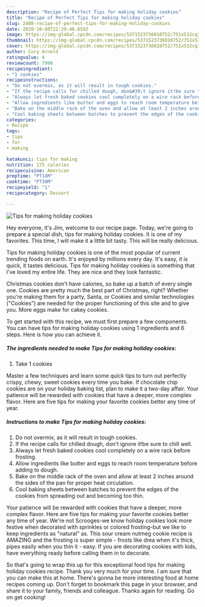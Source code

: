 ```yaml
---
description: "Recipe of Perfect Tips for making holiday cookies"
title: "Recipe of Perfect Tips for making holiday cookies"
slug: 2408-recipe-of-perfect-tips-for-making-holiday-cookies
date: 2020-10-08T22:29:46.659Z
image: https://img-global.cpcdn.com/recipes/5371523736010752/751x532cq70/tips-for-making-holiday-cookies-recipe-main-photo.jpg
thumbnail: https://img-global.cpcdn.com/recipes/5371523736010752/751x532cq70/tips-for-making-holiday-cookies-recipe-main-photo.jpg
cover: https://img-global.cpcdn.com/recipes/5371523736010752/751x532cq70/tips-for-making-holiday-cookies-recipe-main-photo.jpg
author: Cory Arnold
ratingvalue: 4
reviewcount: 7990
recipeingredient:
- "1 cookies"
recipeinstructions:
- "Do not overmix, as it will result in tough cookies."
- "If the recipe calls for chilled dough, don&#39;t ignore it!be sure to chill well."
- "Always let fresh baked cookies cool completely on a wire rack before frosting."
- "Allow ingredients like butter and eggs to reach room temperature before adding to dough."
- "Bake on the middle rack of the oven and allow at least 2 inches around the sides of the pan for proper heat circulation."
- "Cool baking sheets between batches to prevent the edges of the cookies from spreading out and becoming too thin."
categories:
- Recipe
tags:
- tips
- for
- making

katakunci: tips for making 
nutrition: 175 calories
recipecuisine: American
preptime: "PT14M"
cooktime: "PT30M"
recipeyield: "1"
recipecategory: Dessert

---
```



![Tips for making holiday cookies](https://img-global.cpcdn.com/recipes/5371523736010752/751x532cq70/tips-for-making-holiday-cookies-recipe-main-photo.jpg)

Hey everyone, it's Jim, welcome to our recipe page. Today, we're going to prepare a special dish, tips for making holiday cookies. It is one of my favorites. This time, I will make it a little bit tasty. This will be really delicious.

Tips for making holiday cookies is one of the most popular of current trending foods on earth. It's enjoyed by millions every day. It's easy, it is quick, it tastes delicious. Tips for making holiday cookies is something that I've loved my entire life. They are nice and they look fantastic.

Christmas cookies don&#39;t have calories, so bake up a batch of every single one. Cookies are pretty much the best part of Christmas, right? Whether you&#39;re making them for a party, Santa, or Cookies and similar technologies (&#34;Cookies&#34;) are needed for the proper functioning of this site and to give you. More eggs make for cakey cookies.


To get started with this recipe, we must first prepare a few components. You can have tips for making holiday cookies using 1 ingredients and 6 steps. Here is how you can achieve it.

<!--inarticleads1-->

##### The ingredients needed to make Tips for making holiday cookies:

1. Take 1 cookies


Master a few techniques and learn some quick tips to turn out perfectly crispy, chewy, sweet cookies every time you bake. If chocolate chip cookies are on your holiday baking list, plan to make it a two-day affair. Your patience will be rewarded with cookies that have a deeper, more complex flavor. Here are five tips for making your favorite cookies better any time of year. 

<!--inarticleads2-->

##### Instructions to make Tips for making holiday cookies:

1. Do not overmix, as it will result in tough cookies.
1. If the recipe calls for chilled dough, don&#39;t ignore it!be sure to chill well.
1. Always let fresh baked cookies cool completely on a wire rack before frosting.
1. Allow ingredients like butter and eggs to reach room temperature before adding to dough.
1. Bake on the middle rack of the oven and allow at least 2 inches around the sides of the pan for proper heat circulation.
1. Cool baking sheets between batches to prevent the edges of the cookies from spreading out and becoming too thin.


Your patience will be rewarded with cookies that have a deeper, more complex flavor. Here are five tips for making your favorite cookies better any time of year. We&#39;re not Scrooges-we know holiday cookies look more festive when decorated with sprinkles or colored frosting-but we like to keep ingredients as &#34;natural&#34; as. This sour cream nutmeg cookie recipe is AMAZING and the frosting is super simple - frosts like drea when it&#39;s thick, pipes easily when you thin it - easy. If you are decorating cookies with kids, have everything ready before calling them in to decorate. 

So that's going to wrap this up for this exceptional food tips for making holiday cookies recipe. Thank you very much for your time. I am sure that you can make this at home. There's gonna be more interesting food at home recipes coming up. Don't forget to bookmark this page in your browser, and share it to your family, friends and colleague. Thanks again for reading. Go on get cooking!

